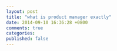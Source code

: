 ```yaml
---
layout: post
title: "what is product manager exactly"
date: 2014-09-10 16:36:28 +0800
comments: true
categories:
published: false
---
```

